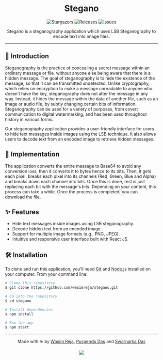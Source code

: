 <h1 align="center">Stegano</h1>

<p align="center">
	<a href="https://github.com/wasimreja/stegano/stargazers">
		<img alt="Stargazers" src="https://img.shields.io/github/stars/wasimreja/stegano?style=for-the-badge&color=C9CBFF&labelColor=302D41"></a>
	<a href="https://github.com/wasimreja/stegano/forks">
		<img alt="Releases" src="https://img.shields.io/github/forks/wasimreja/stegano?style=for-the-badge&&color=F2CDCD&&labelColor=302D41"/></a>
	<a href="https://github.com/wasimreja/stegano/issues">
		<img alt="Issues" src="https://img.shields.io/github/issues/wasimreja/stegano?style=for-the-badge&color=B5E8E0&labelColor=302D41"></a>
</p>

<p align="center">
Stegano is a steganography application which uses LSB Steganography to encode text into image files.
</p>

---

## 📝 Introduction

Steganography is the practice of concealing a secret message within an ordinary message or file, without anyone else being aware that there is a hidden message. The goal of steganography is to hide the existence of the message, so that it can be transmitted undetected. Unlike cryptography, which relies on encryption to make a message unreadable to anyone who doesn't have the key, steganography does not alter the message in any way. Instead, it hides the message within the data of another file, such as an image or audio file, by subtly changing certain bits of information. Steganography can be used for a variety of purposes, from covert communication to digital watermarking, and has been used throughout history in various forms.

Our steganography application provides a user-friendly interface for users to hide text messages inside images using the LSB technique. It also allows users to decode text from an encoded image to retrieve hidden messages.

## 🌱 Implementation

The application converts the entire message to Base64 to avoid any conversion loss, then it converts it to bytes hence to its bits. Then, it gets each pixel, breaks each pixel into its channels (Red, Green, Blue and Alpha) and breaks down each channel into bits. Once this is done, rest is just replacing each bit with the message's bits. Depending on your content, this process can take a while. Once the process is completed, you can download the file.  

## ✨ Features

- Hide text messages inside images using LSB steganography.
- Decode hidden text from an encoded image.
- Support for multiple image formats (e.g., PNG, JPEG).
- Intuitive and responsive user interface built with React JS.

## 🛠️ Installation

To clone and run this application, you'll need [Git](https://git-scm.com) and [Node.js](https://nodejs.org/en/download/) installed on your computer. From your command line:

```bash
# Clone this repository
$ git clone https://github.com/wasimreja/stegano.git

# Go into the repository
$ cd stegano

# Install dependencies
$ npm install

# Run the app
$ npm start
```

---

<p align="center">Made with ☕️ by <a href="https://github.com/wasimreja">Wasim Reja</a>, <a href="https://github.com/PuspenduGit">Puspendu Das</a> and <a href="https://github.com/swarnarkadas">Swarnarka Das</a>
<p align="center"><a href="https://github.com/wasimreja/stegano/blob/main/LICENSE"><img src="https://img.shields.io/static/v1.svg?style=for-the-badge&label=License&message=MIT&logoColor=d9e0ee&colorA=302d41&colorB=b7bdf8"/></a></p>
